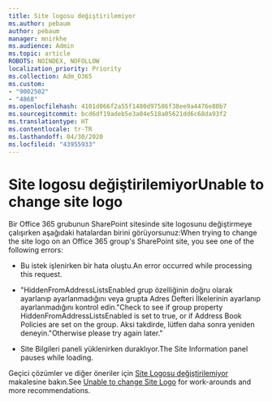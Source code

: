 ```yaml
---
title: Site logosu değiştirilemiyor
ms.author: pebaum
author: pebaum
manager: mnirkhe
ms.audience: Admin
ms.topic: article
ROBOTS: NOINDEX, NOFOLLOW
localization_priority: Priority
ms.collection: Adm_O365
ms.custom:
- "9002502"
- "4868"
ms.openlocfilehash: 4101d066f2a55f1480d97586f38ee9a4476e80b7
ms.sourcegitcommit: bcd6df19adeb5e3a04e518a05621dd6c68da93f2
ms.translationtype: HT
ms.contentlocale: tr-TR
ms.lasthandoff: 04/30/2020
ms.locfileid: "43955933"
---
```

# <a name="unable-to-change-site-logo"></a><span data-ttu-id="5f14b-102">Site logosu değiştirilemiyor</span><span class="sxs-lookup"><span data-stu-id="5f14b-102">Unable to change site logo</span></span>

<span data-ttu-id="5f14b-103">Bir Office 365 grubunun SharePoint sitesinde site logosunu değiştirmeye çalışırken aşağıdaki hatalardan birini görüyorsunuz:</span><span class="sxs-lookup"><span data-stu-id="5f14b-103">When trying to change the site logo on an Office 365 group's SharePoint site, you see one of the following errors:</span></span>

- <span data-ttu-id="5f14b-104">Bu istek işlenirken bir hata oluştu.</span><span class="sxs-lookup"><span data-stu-id="5f14b-104">An error occurred while processing this request.</span></span>

- <span data-ttu-id="5f14b-105">"HiddenFromAddressListsEnabled grup özelliğinin doğru olarak ayarlanıp ayarlanmadığını veya grupta Adres Defteri İlkelerinin ayarlanıp ayarlanmadığını kontrol edin.</span><span class="sxs-lookup"><span data-stu-id="5f14b-105">"Check to see if group property HiddenFromAddressListsEnabled is set to true, or if Address Book Policies are set on the group.</span></span> <span data-ttu-id="5f14b-106">Aksi takdirde, lütfen daha sonra yeniden deneyin."</span><span class="sxs-lookup"><span data-stu-id="5f14b-106">Otherwise please try again later."</span></span>

- <span data-ttu-id="5f14b-107">Site Bilgileri paneli yüklenirken duraklıyor.</span><span class="sxs-lookup"><span data-stu-id="5f14b-107">The Site Information panel pauses while loading.</span></span>

<span data-ttu-id="5f14b-108">Geçici çözümler ve diğer öneriler için [Site Logosu değiştirilemiyor](https://docs.microsoft.com/sharepoint/troubleshoot/sites/error-when-changing-o365-site-logo) makalesine bakın.</span><span class="sxs-lookup"><span data-stu-id="5f14b-108">See [Unable to change Site Logo](https://docs.microsoft.com/sharepoint/troubleshoot/sites/error-when-changing-o365-site-logo) for work-arounds and more recommendations.</span></span>
